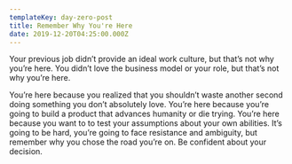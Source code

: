 ```yaml
---
templateKey: day-zero-post
title: Remember Why You're Here
date: 2019-12-20T04:25:00.000Z
---
```

Your previous job didn’t provide an ideal work culture, but that’s not why you’re here. You didn’t love the business model or your role, but that’s not why you’re here.

You’re here because you realized that you shouldn’t waste another second doing something you don’t absolutely love. You’re here because you’re going to build a product that advances humanity or die trying. You’re here because you want to to test your assumptions about your own abilities. It’s going to be hard, you’re going to face resistance and ambiguity, but remember why you chose the road you’re on. Be confident about your decision.
